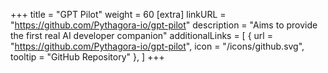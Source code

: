 +++
title = "GPT Pilot"
weight = 60
[extra]
linkURL = "https://github.com/Pythagora-io/gpt-pilot"
description = "Aims to provide the first real AI developer companion"
additionalLinks = [
  { url = "https://github.com/Pythagora-io/gpt-pilot", icon = "/icons/github.svg", tooltip = "GitHub Repository" },
]
+++